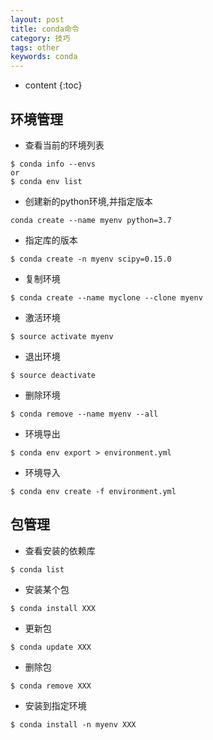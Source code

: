 ```yaml
---
layout: post
title: conda命令
category: 技巧
tags: other
keywords: conda
---
```

* content
{:toc}


## 环境管理


- 查看当前的环境列表
```
$ conda info --envs
or
$ conda env list
```
- 创建新的python环境,并指定版本
```
conda create --name myenv python=3.7
```
- 指定库的版本
```
$ conda create -n myenv scipy=0.15.0
```

- 复制环境
```
$ conda create --name myclone --clone myenv
```

- 激活环境
```
$ source activate myenv
```

- 退出环境
```
$ source deactivate
```

- 删除环境
```
$ conda remove --name myenv --all
```

- 环境导出
```
$ conda env export > environment.yml
```

- 环境导入
```
$ conda env create -f environment.yml
```
## 包管理

- 查看安装的依赖库
```
$ conda list
```

- 安装某个包
```
$ conda install XXX
```

- 更新包
```
$ conda update XXX
```

- 删除包
```
$ conda remove XXX
```

- 安装到指定环境
```
$ conda install -n myenv XXX
```